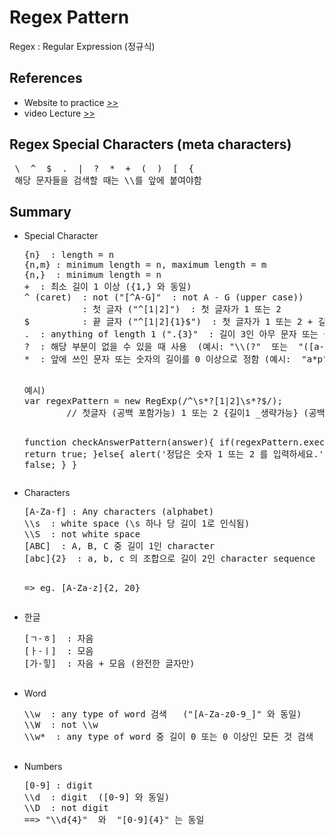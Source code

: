 # Regex Pattern
Regex : Regular Expression (정규식)

<h2>References</h2>
<ul>
 <li>
  Website to practice
  <a href="https://regexone.com/">
   >>
  </a>
 </li>
 <li>
  video Lecture
  <a href="https://www.youtube.com/watch?v=s_PfopWcMwI">
   >>
  </a>
 </li>
 </ul>

<h2>Regex Special Characters (meta characters)</h2>
<pre>
 \  ^  $  .  |  ?  *  +  (  )  [  {
 해당 문자들을 검색할 때는 \\를 앞에 붙여야함
</pre>


<h2>Summary</h2>
<ul>
  <li>
   Special Character
   <pre>
{n}  : length = n
{n,m} : minimum length = n, maximum length = m
{n,}  : minimum length = n
+  : 최소 길이 1 이상 ({1,} 와 동일)
^ (caret)  : not ("[^A-G]"  : not A - G (upper case))
           : 첫 글자 ("^[1|2]")  : 첫 글자가 1 또는 2
$          : 끝 글자 ("^[1|2]{1}$")  : 첫 글자가 1 또는 2 + 길이 1 + 끝 글자 1 또는 2 
.  : anything of length 1 (".{3}"  : 길이 3인 아무 문자 또는 숫자)
?  : 해당 부분이 없을 수 있을 때 사용  (예시: "\\(?"  또는  "([a-z]{3})?")
*  : 앞에 쓰인 문자 또는 숫자의 길이를 0 이상으로 정함 (예시:  "a*p" : p, ap, aaap 등 찾음)
  </pre>
  <pre>
예시) 
var regexPattern = new RegExp(/^\s*?[1|2]\s*?$/);   
        // 첫글자 (공백 포함가능) 1 또는 2 {길이1 _생략가능} (공백 포함가능) 끝글자 1 또는 2

function checkAnswerPattern(answer){
    if(regexPattern.exec(answer)){
        return true;
    }else{
        alert('정답은 숫자 1 또는 2 를 입력하세요.');
        return false;
    }
}
  </pre>
 </li>
 <li>
  Characters
  <pre>
[A-Za-f] : Any characters (alphabet)
\\s  : white space (\s 하나 당 길이 1로 인식됨)
\\S  : not white space 
[ABC]  : A, B, C 중 길이 1인 character
[abc]{2}  : a, b, c 의 조합으로 길이 2인 character sequence

=> eg. [A-Za-z]{2, 20}
  </pre>
 </li>
 <li>
  한글
  <pre>
[ㄱ-ㅎ]  : 자음
[ㅏ-ㅣ]  : 모음
[가-힣]  : 자음 + 모음 (완전한 글자만)
  </pre>
 </li>
 <li>
  Word
  <pre>
\\w  : any type of word 검색   ("[A-Za-z0-9_]" 와 동일)
\\W  : not \\w
\\w*  : any type of word 중 길이 0 또는 0 이상인 모든 것 검색
  </pre>
 </li>
 <li>
  Numbers
  <pre>
[0-9] : digit		
\\d  : digit  ([0-9] 와 동일)
\\D  : not digit
==> "\\d{4}"  와  "[0-9]{4}" 는 동일
  </pre>
 </li>
</ul>
